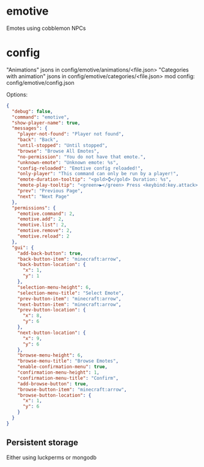 # emotive

Emotes using cobblemon NPCs

# config

"Animations" jsons in config/emotive/animations/<file.json>
"Categories with animation" jsons in config/emotive/categories/<file.json>
mod config: config/emotive/config.json

Options:
```json
{
  "debug": false,
  "command": "emotive",
  "show-player-name": true,
  "messages": {
    "player-not-found": "Player not found",
    "back": "Back",
    "until-stopped": "Until stopped",
    "browse": "Browse All Emotes",
    "no-permission": "You do not have that emote.",
    "unknown-emote": "Unknown emote: %s",
    "config-reloaded": "Emotive config reloaded!",
    "only-player": "This command can only be run by a player!",
    "emote-duration-tooltip": "<gold>⌚</gold> Duration: %s",
    "emote-play-tooltip": "<green>▶</green> Press <keybind:key.attack> to play",
    "prev": "Previous Page",
    "next": "Next Page"
  },
  "permissions": {
    "emotive.command": 2,
    "emotive.add": 2,
    "emotive.list": 2,
    "emotive.remove": 2,
    "emotive.reload": 2
  },
  "gui": {
    "add-back-button": true,
    "back-button-item": "minecraft:arrow",
    "back-button-location": {
      "x": 1,
      "y": 1
    },
    "selection-menu-height": 6,
    "selection-menu-title": "Select Emote",
    "prev-button-item": "minecraft:arrow",
    "next-button-item": "minecraft:arrow",
    "prev-button-location": {
      "x": 8,
      "y": 6
    },
    "next-button-location": {
      "x": 9,
      "y": 6
    },
    "browse-menu-height": 6,
    "browse-menu-title": "Browse Emotes",
    "enable-confirmation-menu": true,
    "confirmation-menu-height": 1,
    "confirmation-menu-title": "Confirm",
    "add-browse-button": true,
    "browse-button-item": "minecraft:arrow",
    "browse-button-location": {
      "x": 1,
      "y": 6
    }
  }
}
```

## Persistent storage
Either using luckperms or mongodb

